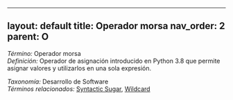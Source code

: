 
---
layout: default
title: Operador morsa
nav_order: 2
parent: O
---

*Término:* Operador morsa  
*Definición:* Operador de asignación introducido en Python 3.8 que permite asignar valores y utilizarlos en una sola expresión.

*Taxonomía:* Desarrollo de Software  
*Términos relacionados:* [Syntactic Sugar](https://maleniski.github.io/diccionario-angl-tec-mx/docs/alfabeticamente/S/syntactic-sugar/), [Wildcard](https://maleniski.github.io/diccionario-angl-tec-mx/docs/alfabeticamente/W/wildcard/)
